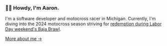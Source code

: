 ### 👋🏻 Howdy, I'm Aaron.

I'm a software developer and motocross racer in Michigan. Currently, I'm diving into the 2024 motocross season striving for [redemption during Labor Day weekend's Baja Brawl](https://www.youtube.com/watch?v=bX5NcJnT1H8).

[More about me &rarr;](https://aarondurant.com/about/) <br />
